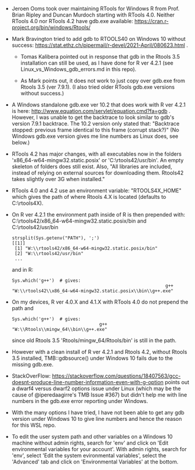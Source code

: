 
- Jeroen Ooms took over maintaining RTools for Windows R from Prof. Brian Ripley and Duncan Murdoch starting with RTools 4.0.  Neither RTools 4.0 nor RTools 4.2 have gdb.exe available: https://cran.r-project.org/bin/windows/Rtools/ 

- Mark Bravington tried to add gdb to RTOOLS40 on Windows 10 without success: https://stat.ethz.ch/pipermail/r-devel/2021-April/080623.html . 

   - Tomas Kalibera pointed out in response that gdb in the Rtools 3.5 installation can still be used, as I have done for R ver 4.2.1 (see Linux_vs_Windows_gdb_errors.md in this repo). 
      
    - As Mark points out, it does not work to just copy over gdb.exe from Rtools 3.5 (ver 7.9.1). (I also tried older RTools gdb.exe versions without success.)
    
- A Windows standalone gdb.exe ver 10.2 that does work with R ver 4.2.1 is here: http://www.equation.com/servlet/equation.cmd?fa=gdb . 
    However, I was unable to get the backtrace to look similar to gdb's version 7.9.1 backtrace. The 10.2 version only stated that:
    "Backtrace stopped: previous frame identical to this frame (corrupt stack?)" (No Windows gdb.exe version gives me line numbers as Linux does, see below.)
    
- RTools 4.2 has major changes, with all executables now in the folders 'x86_64-w64-mingw32.static.posix' or 'C:\rtools42/usr/bin'. An empty skeleton
      of folders does still exist. Also, "All libraries are included, instead of relying on external sources for downloading them. 
      Rtools42 takes slightly over 3G when installed."
      
- RTools 4.0 and 4.2 use an environment variable: "RTOOLS4X_HOME" which gives the path of where Rtools 4.X is located (defaults to C:\rtools4X).
 
- On R ver 4.2.1 the environment path inside of R is then prepended with: C:\rtools42/x86_64-w64-mingw32.static.posix/bin and C:\rtools42/usr/bin 

      strsplit(Sys.getenv("PATH"), ';')
      [[1]]
       [1] "W:\\rtools42/x86_64-w64-mingw32.static.posix/bin"                     
       [2] "W:\\rtools42/usr/bin"
       ...
     
     
  and in R:
   
      Sys.which('g++')  # gives:
                                                                g++ 
      "W:\\rtools42\\x86_64-w64-mingw32.static.posix\\bin\\g++.exe" 
   
- On my devices, R ver 4.0.X and 4.1.X with RTools 4.0 do not prepend the path and 
   
      Sys.which('g++')  # gives:
                                       g++ 
      "W:\\Rtools\\mingw_64\\bin\\g++.exe"
   
  since old Rtools 3.5 'Rtools/mingw_64/Rtools/bin' is still in the path.
  
- However with a clean install of R ver 4.2.1 and Rtools 4.2, without Rtools 3.5 installed, TMB::gdbsource() under Windows 10
    fails due to the missing gdb.exe.
    
- StackOverFlow: https://stackoverflow.com/questions/18407563/gcc-doesnt-produce-line-number-information-even-with-g-option
   points out a dwarf4 versus dwarf2 options issue under Linux (which may be the cause of @iperedaagirre's TMB Issue #367) but didn't help me with line numbers in the gdb.exe error reporting under Windows.
   
- With the many options I have tried, I have not been able to get any gdb version under Windows 10 to give line numbers and hence the reason for this WSL repo.     
   
- To edit the user system path and other variables on a Windows 10 machine without admin rights, search for 'env' and 
       click on 'Edit environmental variables for your account'. With admin rights, search for 'env', select 'Edit the system evironmental variables', select the 'Advanced' tab and click on 'Environmental Variables' at the bottom. 
     
